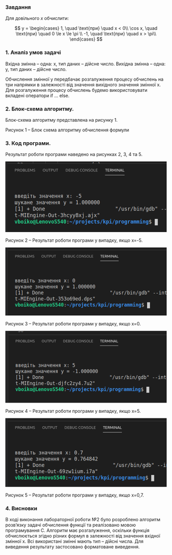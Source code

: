 ### Завдання

Для довільного $x$ обчислити:

$$
 y = \begin{cases}
   1, \quad \text{при} \quad x < 0\\
   \cos x, \quad \text{при} \quad 0 \le x \le \pi \\
   -1, \quad \text{при} \quad x > \pi\\
 \end{cases}
$$

### 1. Аналіз умов задачі

Вхідна змінна – одна: x, тип даних – дійсне число. Вихідна змінна – одна: y, тип даних – дійсне число.

Обчислення змінної y передбачає розгалуження процесу обчислень на три напрямки в залежності від значення вихідного значення змінної x. Для розгалуження процесу обчислень будемо використовувати вкладені оператори if ... else.


### 2. Блок-схема алгоритму.

Блок-схема алгоритму представлена на рисунку 1.

<div id="flowchart"></div>

Рисунок 1 – Блок схема алгоритму обчислення формули

### 3. Код програми.

<div id="code"></div>

Результат роботи програми наведено на рисунках 2, 3, 4 та 5.

![screenshot1](./screenshot1.png)

Рисунок 2 – Результат роботи програми у випадку, якщо x=-5.


![screenshot2](./screenshot2.png)

Рисунок 3 – Результат роботи програми у випадку, якщо x=0.


![screenshot3](./screenshot3.png)

Рисунок 4 – Результат роботи програми у випадку, якщо x=5.


![screenshot4](./screenshot4.png)

Рисунок 5 – Результат роботи програми у випадку, якщо x=0,7.

### 4. Висновки

В ході виконання лабораторної роботи №2 було розроблено алгоритм розв’язку задачі обчислення функції та реалізовано мовою програмування С. Алгоритм має розгалуження, оскільки функція обчислюється згідно різних формул в залежності від значення вхідної змінної x. Всі використані змінні мають тип – дійсні числа. Для виведення результату застосовано форматоване виведення.

